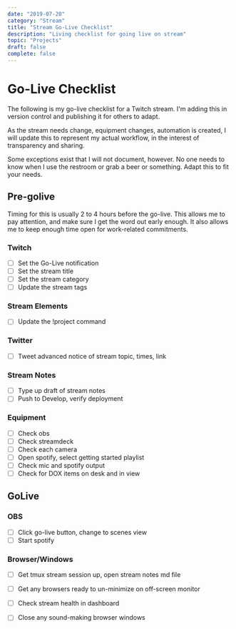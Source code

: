 ```yaml
---
date: "2019-07-20"
category: "Stream"
title: "Stream Go-Live Checklist"
description: "Living checklist for going live on stream"
topic: "Projects"
draft: false
complete: false
---
```


# Go-Live Checklist

The following is my go-live checklist for a Twitch stream. I'm adding
this in version control and publishing it for others to adapt.

As the stream needs change, equipment changes, automation is created,
I will update this to represent my actual workflow, in the interest
of transparency and sharing.

Some exceptions exist that I will not document, however. No one needs
to know when I use the restroom or grab a beer or something. Adapt
this to fit your needs.

## Pre-golive

Timing for this is usually 2 to 4 hours before the go-live. This allows
me to pay attention, and make sure I get the word out early enough. It
also allows me to keep enough time open for work-related commitments.

### Twitch

- [ ] Set the Go-Live notification
- [ ] Set the stream title
- [ ] Set the stream category
- [ ] Update the stream tags

### Stream Elements

- [ ] Update the !project command

### Twitter

- [ ] Tweet advanced notice of stream topic, times, link

### Stream Notes

- [ ] Type up draft of stream notes
- [ ] Push to Develop, verify deployment

### Equipment

- [ ] Check obs
- [ ] Check streamdeck
- [ ] Check each camera
- [ ] Open spotify, select getting started playlist
- [ ] Check mic and spotify output
- [ ] Check for DOX items on desk and in view

## GoLive

### OBS

- [ ] Click go-live button, change to scenes view
- [ ] Start spotify

### Browser/Windows

- [ ] Get tmux stream session up, open stream notes md file
- [ ] Get any browsers ready to un-minimize on off-screen monitor
- [ ] Check stream health in dashboard
- [ ] Close any sound-making browser windows

